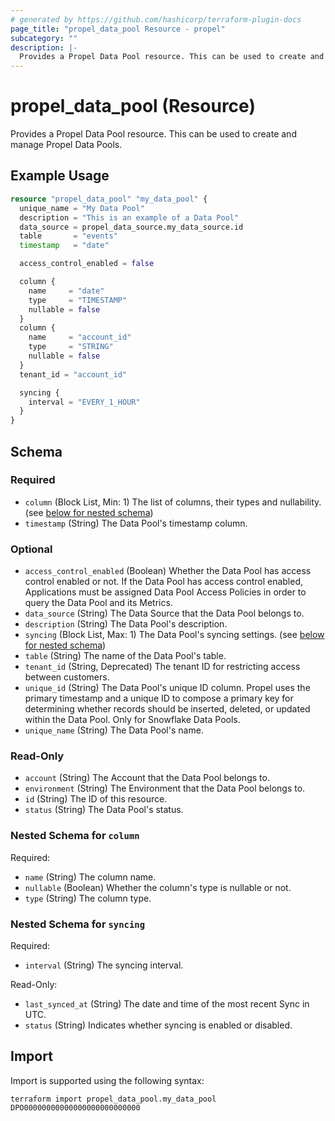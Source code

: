 ```yaml
---
# generated by https://github.com/hashicorp/terraform-plugin-docs
page_title: "propel_data_pool Resource - propel"
subcategory: ""
description: |-
  Provides a Propel Data Pool resource. This can be used to create and manage Propel Data Pools.
---
```


# propel_data_pool (Resource)

Provides a Propel Data Pool resource. This can be used to create and manage Propel Data Pools.

## Example Usage

```terraform
resource "propel_data_pool" "my_data_pool" {
  unique_name = "My Data Pool"
  description = "This is an example of a Data Pool"
  data_source = propel_data_source.my_data_source.id
  table       = "events"
  timestamp   = "date"

  access_control_enabled = false

  column {
    name     = "date"
    type     = "TIMESTAMP"
    nullable = false
  }
  column {
    name     = "account_id"
    type     = "STRING"
    nullable = false
  }
  tenant_id = "account_id"

  syncing {
    interval = "EVERY_1_HOUR"
  }
}
```

<!-- schema generated by tfplugindocs -->
## Schema

### Required

- `column` (Block List, Min: 1) The list of columns, their types and nullability. (see [below for nested schema](#nestedblock--column))
- `timestamp` (String) The Data Pool's timestamp column.

### Optional

- `access_control_enabled` (Boolean) Whether the Data Pool has access control enabled or not. If the Data Pool has access control enabled, Applications must be assigned Data Pool Access Policies in order to query the Data Pool and its Metrics.
- `data_source` (String) The Data Source that the Data Pool belongs to.
- `description` (String) The Data Pool's description.
- `syncing` (Block List, Max: 1) The Data Pool's syncing settings. (see [below for nested schema](#nestedblock--syncing))
- `table` (String) The name of the Data Pool's table.
- `tenant_id` (String, Deprecated) The tenant ID for restricting access between customers.
- `unique_id` (String) The Data Pool's unique ID column. Propel uses the primary timestamp and a unique ID to compose a primary key for determining whether records should be inserted, deleted, or updated within the Data Pool. Only for Snowflake Data Pools.
- `unique_name` (String) The Data Pool's name.

### Read-Only

- `account` (String) The Account that the Data Pool belongs to.
- `environment` (String) The Environment that the Data Pool belongs to.
- `id` (String) The ID of this resource.
- `status` (String) The Data Pool's status.

<a id="nestedblock--column"></a>
### Nested Schema for `column`

Required:

- `name` (String) The column name.
- `nullable` (Boolean) Whether the column's type is nullable or not.
- `type` (String) The column type.


<a id="nestedblock--syncing"></a>
### Nested Schema for `syncing`

Required:

- `interval` (String) The syncing interval.

Read-Only:

- `last_synced_at` (String) The date and time of the most recent Sync in UTC.
- `status` (String) Indicates whether syncing is enabled or disabled.

## Import

Import is supported using the following syntax:

```shell
terraform import propel_data_pool.my_data_pool DPO00000000000000000000000000
```
